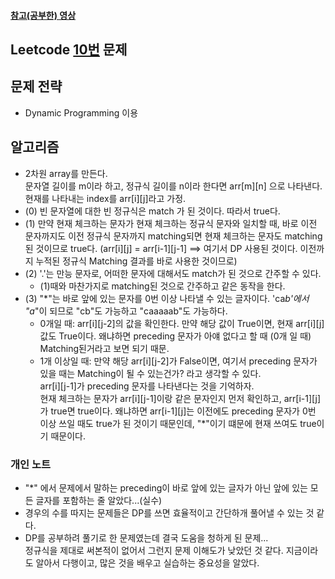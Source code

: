 #### [참고(공부한) 영상](https://www.youtube.com/watch?v=l3hda49XcDE)

## Leetcode [10번](https://leetcode.com/problems/regular-expression-matching/) 문제

## 문제 전략
- Dynamic Programming 이용

## 알고리즘
- 2차원 array를 만든다. <br/> 
문자열 길이를 m이라 하고, 정규식 길이를 n이라 한다면 arr[m][n] 으로 나타낸다. <br/> 현재를 나타내는 index를 arr[i][j]라고 가정.
- (0) 빈 문자열에 대한 빈 정규식은 match 가 된 것이다. 따라서 true다.
- (1) 만약 현재 체크하는 문자가 현재 체크하는 정규식 문자와 일치할 때, 바로 이전 문자까지도 이전 정규식 문자까지 matching되면 현재 체크하는 문자도 matching 된 것이므로 true다. (arr[i][j] = arr[i-1][j-1] ==> 여기서 DP 사용된 것이다. 이전까지 누적된 정규식 Matching 결과를 바로 사용한 것이므로)
- (2) '.'는 만능 문자로, 어떠한 문자에 대해서도 match가 된 것으로 간주할 수 있다.
    - (1)때와 마찬가지로 matching된 것으로 간주하고 같은 동작을 한다.
- (3) "\*"는 바로 앞에 있는 문자를 0번 이상 나타낼 수 있는 글자이다.
'ca*b'에서 "a*"이 되므로 "cb"도 가능하고 "caaaaab"도 가능하다.
    - 0개일 때: arr[i][j-2]의 값을 확인한다. 만약 해당 값이 True이면, 현재 arr[i][j]값도 True이다. 왜냐하면 preceding 문자가 아얘 없다고 할 때 (0개 일 때) Matching된거라고 보면 되기 때문.
    - 1개 이상일 때: 만약 해당 arr[i][j-2]가 False이면, 여기서 preceding 문자가 있을 때는 Matching이 될 수 있는건가? 라고 생각할 수 있다. <br/>
    arr[i][j-1]가 preceding 문자를 나타낸다는 것을 기억하자. <br/>
    현재 체크하는 문자가 arr[i][j-1]이랑 같은 문자인지 먼저 확인하고, arr[i-1][j]가 true면 true이다. 왜냐하면 arr[i-1][j]는 이전에도 preceding 문자가 0번 이상 쓰일 때도 true가 된 것이기 때문인데, "\*"이기 떄문에 현재 쓰여도 true이기 때문이다.


### 개인 노트
 - "*" 에서 문제에서 말하는 preceding이 바로 앞에 있는 글자가 아닌 앞에 있는 모든 글자를 포함하는 줄 알았다...(실수)
 - 경우의 수를 따지는 문제들은 DP를 쓰면 효율적이고 간단하개 풀어낼 수 있는 것 같다.
 - DP를 공부하려 풀기로 한 문제였는데 결국 도움을 청하게 된 문제... <br/>정규식을 제대로 써본적이 없어서 그런지 문제 이해도가 낮았던 것 같다. 지금이라도 알아서 다행이고, 많은 것을 배우고 실습하는 중요성을 알았다.
